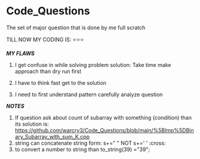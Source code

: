 # Code_Questions
The set of major question that is done by me full scratch

TILL NOW MY CODING IS: ⭐⭐⭐

***MY FLAWS***
1. I get confuse in while solving problem 
solution: Take time make approach than dry run first 

2. I have to think fast get to the solution 
3. I need to first understand pattern carefully analyze question



***NOTES***
1. If question ask about count of subarray with something (condition) than its solution is:   https://github.com/warcry3/Code_Questions/blob/main/%5BImp%5DBinary_Subarray_with_sum_K.cpp
2. string can concatenate string form: s+=" " NOT s+=' ' :cross:
3. to convert a number to string than to_string(39) ="39";

